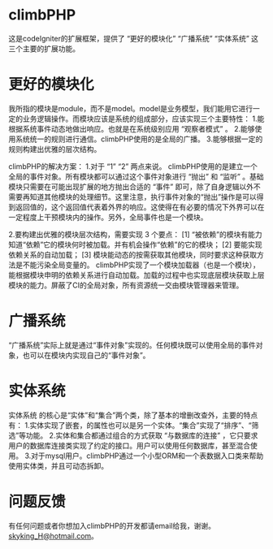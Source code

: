climbPHP
========

这是codeIgniter的扩展框架，提供了 “更好的模块化” “广播系统” “实体系统” 这三个主要的扩展功能。

更好的模块化
============
我所指的模块是module，而不是model。model是业务模型，我们能用它进行一定的业务逻辑操作。而模块应该是系统的组成部分，应该实现三个主要特性：
1.能根据系统事件动态地做出响应。也就是在系统级别应用 “观察者模式” 。
2.能够使用系统统一的规则进行通信。climbPHP使用的是全局的广播。
3.能够根据一定的规则构建出优雅的层次结构。

climbPHP的解决方案：
1.对于 “1” “2” 两点来说。
climbPHP使用的是建立一个全局的事件对象。所有模块都可以通过这个事件对象进行 “抛出” 和 “监听” 。基础模块只需要在可能出现扩展的地方抛出合适的 “事件” 即可，除了自身逻辑以外不需要再知道其他模块的处理细节。这里注意，执行事件对象的“抛出”操作是可以得到返回值的，这个返回值代表着外界的响应。这使得在有必要的情况下外界可以在一定程度上干预模块内的操作。另外，全局事件也是一个模块。

2.要构建出优雅的模块层次结构，需要实现 3 个要点：
[1] “被依赖”的模块有能力知道“依赖”它的模块何时被加载。并有机会操作“依赖”的它的模块；
[2] 要能实现依赖关系的自动加载；
[3] 模块能动态的按需获取其他模块，同时要求这种获取方法是不能污染全局变量的。
climbPHP实现了一个模块加载器（也是一个模块），能根据模块申明的依赖关系进行自动加载。加载的过程中也实现底层模块获取上层模块的能力。屏蔽了CI的全局对象，所有资源统一交由模块管理器来管理。


广播系统
========
“广播系统”实际上就是通过“事件对象”实现的。任何模块既可以使用全局的事件对象，也可以在模块内实现自己的“事件对象”。


实体系统
========
实体系统 的核心是“实体”和“集合”两个类，除了基本的增删改查外，主要的特点有：
1.实体实现了嵌套，的属性也可以是另一个实体。“集合”实现了“排序”、“筛选”等功能。
2.实体和集合都通过组合的方式获取 “与数据库的连接” ，它只要求用户的数据库连接类实现了约定的接口。用户可以使用任何数据库，甚至混合使用。
3.对于mysql用户。climbPHP通过一个小型ORM和一个表数据入口类来帮助使用实体类，并且可动态拆卸。


问题反馈
========
有任何问题或者你想加入climbPHP的开发都请email给我，谢谢。skyking_H@hotmail.com。

